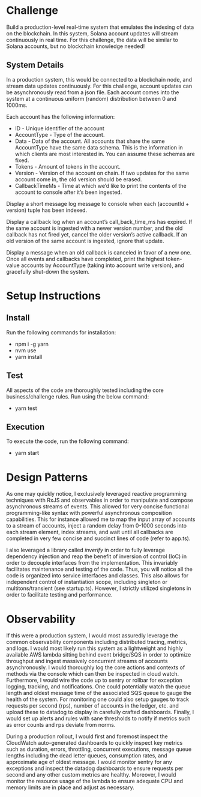 # Challenge

Build a production-level real-time system that emulates the indexing of data on the blockchain. In this system, Solana account updates will stream continuously in real time. For this challenge, the data will be similar to Solana accounts, but no blockchain knowledge needed!

## System Details
In a production system, this would be connected to a blockchain node, and stream data updates continuously. For this challenge, account updates can be asynchronously read from a json file. Each account comes into the system at a continuous uniform (random) distribution between 0 and 1000ms.

Each account has the following information:
- ID - Unique identifier of the account
- AccountType - Type of the account.
- Data - Data of the account. All accounts that share the same AccountType have the same data schema. This is the information in which clients are most interested in. You can assume these schemas are fixed.
- Tokens - Amount of tokens in the account.
- Version - Version of the account on chain. If two updates for the same account come in, the old version should be erased.
- CallbackTimeMs - Time at which we’d like to print the contents of the account to console after it’s been ingested.

Display a short message log message to console when each (accountId + version) tuple has been indexed.

Display a callback log when an account’s call_back_time_ms has expired. If the same account is ingested with a newer version number, and the old callback has not fired yet, cancel the older version’s active callback. If an old version of the same account is ingested, ignore that update.

Display a message when an old callback is canceled in favor of a new one.
Once all events and callbacks have completed, print the highest token-value accounts by AccountType (taking into account write version), and gracefully shut-down the system.

# Setup Instructions

## Install

Run the following commands for installation:

- npm i -g yarn
- nvm use
- yarn install

## Test

All aspects of the code are thoroughly tested including the core business/challenge rules. Run using the below command:

- yarn test

## Execution

To execute the code, run the following command:

- yarn start

# Design Patterns

As one may quickly notice, I exclusively leveraged reactive programming techniques with RxJS and observables in order to manipulate and compose asynchronous streams of events. This allowed for very concise functional programming-like syntax with powerful asynchronous composition capabilities. This for instance allowed me to map the input array of accounts to a stream of accounts, inject a random delay from 0-1000 seconds into each stream element, index streams, and wait until all callbacks are completed in very few concise and succinct lines of code (refer to app.ts).

I also leveraged a library called _inverify_ in order to fully leverage dependency injection and reap the benefit of inversion of control (IoC) in order to decouple interfaces from the implementation. This invariably facilitates maintenance and testing of the code. Thus, you will notice all the code is organized into service interfaces and classes. This also allows for independent control of instantiation scope, including singleton or multitons/transient (see startup.ts). However, I strictly utilized singletons in order to facilitate testing and performance.

# Observability

If this were a production system, I would most assuredly leverage the common observability components including distributed tracing, metrics, and logs. I would most likely run this system as a lightweight and highly available AWS lambda sitting behind event bridge/SQS in order to optimize throughput and ingest massively concurrent streams of accounts asynchronously. I would thoroughly log the core actions and contexts of methods via the console which can then be inspected in cloud watch. Furthermore, I would wire the code up to sentry or rollbar for exception logging, tracking, and notifications. One could potentially watch the queue length and oldest message time of the associated SQS queue to gauge the health of the system. For monitoring one could also setup gauges to track requests per second (rps), number of accounts in the ledger, etc. and upload these to datadog to display in carefully crafted dashboards. Finally, I would set up alerts and rules with sane thresholds to notify if metrics such as error counts and rps deviate from norms. 

During a production rollout, I would first and foremost inspect the CloudWatch auto-generated dashboards to quickly inspect key metrics such as duration, errors, throttling, concurrent executions, message queue lengths including the dead letter queues, consumption rates, and approximate age of oldest message. I would monitor sentry for any exceptions and inspect the datadog dashboards to ensure requests per second and any other custom metrics are healthy. Moreover, I would monitor the resource usage of the lambda to ensure adequate CPU and memory limits are in place and adjust as necessary.
